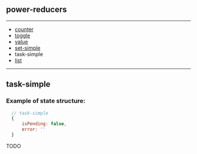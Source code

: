 ## power-reducers

---

- [counter](docs/counter.md)
- [toggle](docs/toggle.md)
- [value](docs/value.md)
- [set-simple](docs/set-simple.md)
- task-simple
- [list](docs/list.md)

---

## task-simple

### Example of state structure:
```js
  // task-simple
  {
      isPending: false,
      error: ''
  }
```

TODO